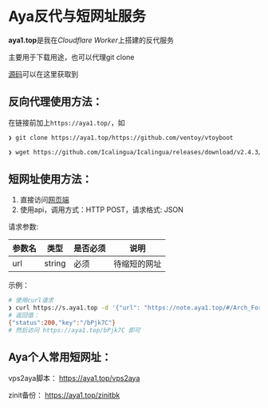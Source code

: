 # Aya反代与短网址服务

**aya1.top**是我在*Cloudflare Worker*上搭建的反代服务

主要用于下载用途，也可以代理git clone

[源码](https://gitlab.com/NickCao/experiments/-/blob/master/workers/r.js)可以在这里获取到

## 反向代理使用方法：

在链接前加上`https://aya1.top/`，如

```bash
❯ git clone https://aya1.top/https://github.com/ventoy/vtoyboot

❯ wget https://github.com/Icalingua/Icalingua/releases/download/v2.4.3/Icalingua-2.4.3.AppImage
```

## 短网址使用方法：
1. 直接访问[网页端](https://s.aya1.top/)
2. 使用api，调用方式：HTTP POST，请求格式: JSON

请求参数:

| 参数名 | 类型   | 是否必须 | 说明         |
| ------ | ------ | -------- | ------------ |
| url    | string | 必须     | 待缩短的网址 |

示例：

```bash
# 使用curl请求
❯ curl https://s.aya1.top -d '{"url": "https://note.aya1.top/#/Arch_For_Aya"}'
# 返回值：
{"status":200,"key":"/bPjk7C"}
# 然后访问 https://aya1.top/bPjk7C 即可
```

## Aya个人常用短网址：

vps2aya脚本：
https://aya1.top/vps2aya

zinit备份：
https://aya1.top/zinitbk